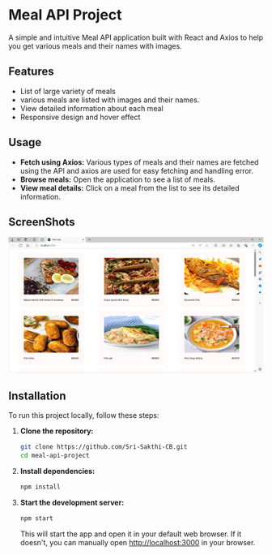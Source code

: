 # Meal API Project

A simple and intuitive Meal API application built with React and Axios to help you get various meals and their names with images.

## Features

- List of large variety of meals
- various meals are listed with images and their names.
- View detailed information about each meal
- Responsive design and hover effect

## Usage

- **Fetch using Axios:** Various types of meals and their names are fetched using the API and axios are used for easy fetching and handling error.
- **Browse meals:** Open the application to see a list of meals.
- **View meal details:** Click on a meal from the list to see its detailed information.

## ScreenShots

![meal_api.png](meal_api.png)

## Installation

To run this project locally, follow these steps:

1. **Clone the repository:**

    ```sh
    git clone https://github.com/Sri-Sakthi-CB.git
    cd meal-api-project
    ```

2. **Install dependencies:**

    ```sh
    npm install
    ```

3. **Start the development server:**

    ```sh
    npm start
    ```

    This will start the app and open it in your default web browser. If it doesn't, you can manually open [http://localhost:3000](http://localhost:3000) in your browser.
